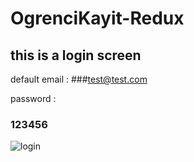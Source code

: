 # OgrenciKayit-Redux
## this is a login screen  
default email :
###test@test.com 

password :
### 123456

![login](https://user-images.githubusercontent.com/20416272/31373755-eaff8afa-ada3-11e7-8d29-020980d72e17.png)
